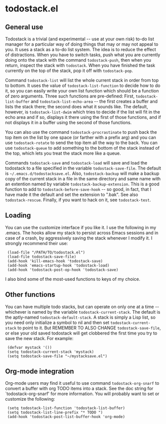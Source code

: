 # todostack.el

## General use

Todostack is a trivial (and experimental -- use at your own risk) to-do
list manager for a particular way of doing things that may or may not
appeal to you.  It uses a stack as a to-do list system.  The idea is to
reduce the effect of distractions.  When you have to switch tasks,
push what you are currently doing onto the stack with the command
`todostack-push`, then when you return, inspect the stack with
`todostack`.  When you have finished the task currently on the top of
the stack, pop it off with `todostack-pop`.

Command `todostack-list` will list the whole current stack in order
from top to bottom.  It uses the value of `todostack-list-function` to
decide how to do it, so you can easily write your own list function
which should be a function of zero arguments.  Three such functions
are pre-defined: First, `todostack-list-buffer` and
`todostack-list-echo-area` -- the first creates a buffer and lists the
stack there; the second does what it sounds like.  The default,
however, is `todostack-list-dwim` which tries to decide if the list
will fit in the echo area and if so, displays it there using the first
of those functions, and if not displays it in a buffer using the
second of those functions.

You can also use the command `todostack-procrastinate` to push back the
top item on the list by one space (or farther with a prefix arg) and
you can use `todostack-rotate` to send the top item all the way to the
back.  You can use `todostack-queue` to add something to the bottom of
the stack instead of the top, which lets you treat the stack more like
a queue.

Commands `todostack-save` and `todostack-load` will save and load the
todostack to a file specified in the variable `todostack-save-file`.
The default is `~/.emacs.d/todostacksave.el`.  Also,
`todostack-backup` will make a backup copy of the current stack in a
file in the same directory and same name with an extention named by
variable `todostack-backup-extension`.  This is a good function
to add to `todostack-before-save-hook` -- so good, in fact, that I
have made it the default and set the extension to ".bak".  See also
`todostack-rescue`.  Finally, if you want to hack on it, see
`todostack-test`.

## Loading

You can use the customize interface if you like it. I use the
following in my .emacs.  The hooks allow my stack to persist across
Emacs sessions and in case of a crash, by aggressively saving the
stack whenever I modify it.  I strongly recommend their use:

     (load-file "/PATH/TO/todostack.el")
     (load-file todostack-save-file)
     (add-hook 'kill-emacs-hook 'todostack-save)
     (add-hook 'emacs-startup-hook 'todostack-load)
     (add-hook 'todostack-post-op-hook 'todostack-save)

I also bind some of the most-used functions to keys of my choice.

## Other functions

You can have multiple todo stacks, but can operate on only one at a
time -- whichever is named by the variable `todostack-current-stack`.
The default is the aptly-named `todostack-default-stack`.  A stack is
simply a Lisp list, so you need only initialize a symbol to nil and
then set `todostack-current-stack` to point to it.  But REMEMBER TO
ALSO CHANGE `todostack-save-file`, or else your old saved todostack
will get clobbered the first time you try to save the new stack.  For
example:

     (defvar mystack '())
     (setq todostack-current-stack 'mystack)
     (setq todostack-save-file "~/mystacksave.el")

## Org-mode integration

Org-mode users may find it useful to use command `todostack-org-snarf`
to convert a buffer with org TODO items into a stack.  See the doc
string for `todostack-org-snarf' for more information.  You will
probably want to set or customize the following:

     (setq todostack-list-function 'todostack-list-buffer)
     (setq todostack-list-line-prefix "* TODO ")
     (add-hook 'todostack-post-list-buffer-hook 'org-mode)



